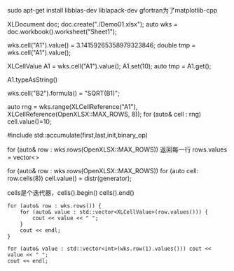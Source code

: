 <!-- 依赖库 -->
sudo apt-get install libblas-dev liblapack-dev gfortran为了matplotlib-cpp


<!-- this is doc for OpenXLSX -->

<!-- 文件创建 demo1-->
XLDocument doc;
doc.create("./Demo01.xlsx");
auto wks = doc.workbook().worksheet("Sheet1");

<!-- 单元值获取和接受 -->
wks.cell("A1").value() = 3.14159265358979323846;
double tmp = wks.cell("A1").value();

XLCellValue A1 = wks.cell("A1").value();
A1.set<int>(10);
auto tmp = A1.get<int>();

<!-- 返回该单元类型 -->
A1.typeAsString()

<!-- 公式处理 demo2 -->
wks.cell("B2").formula() = "SQRT(B1)";

<!-- range处理 demo5-->
<!-- OpenXLSX 定义了两个常量：MAX_ROWS 是工作表中的最大行数，MAX_COLS 是最大列数。 -->
<!-- 'range()' 方法接受两个 XLCellReference 对象，一个用于左上角的单元格， -->
auto rng = wks.range(XLCellReference("A1"), XLCellReference(OpenXLSX::MAX_ROWS, 8));
for (auto& cell : rng) cell.value()=10;

<!-- accumulate 函数： -->
#include <numeric> 
std::accumulate(first,last,init,binary_op)

<!-- rows处理 demo06-->
for (auto& row : wks.rows(OpenXLSX::MAX_ROWS)) 返回每一行
    rows.values = vector<>

<!-- rows得到每个cell -->
for (auto& row : wks.rows(OpenXLSX::MAX_ROWS)) 
        for (auto cell: row.cells(8)) cell.value() = distr(generator);

cells是个迭代器，cells().begin() cells().end()

<!-- 向标准数据结构转换 -->
<!-- 转换为 std::vector<XLCellValue> -->
    for (auto& row : wks.rows()) {
        for (auto& value : std::vector<XLCellValue>(row.values())) {
            cout << value << " ";
        }
        cout << endl;
    }
<!-- 转换为 基础类型 -->
    for (auto& value : std::vector<int>(wks.row(1).values())) cout << value << " ";
    cout << endl;